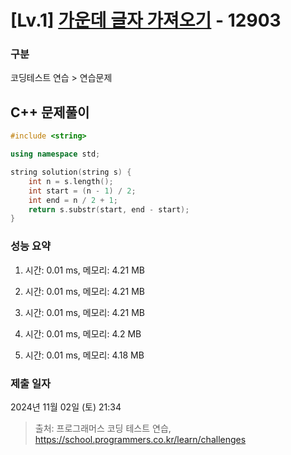 # [Lv.1] [가운데 글자 가져오기](https://school.programmers.co.kr/learn/courses/30/lessons/12903?language=cpp) - 12903 

### 구분

코딩테스트 연습 > 연습문제

## C++ 문제풀이

```cpp
#include <string>

using namespace std;

string solution(string s) {
    int n = s.length();
    int start = (n - 1) / 2;
    int end = n / 2 + 1;
    return s.substr(start, end - start);
}
```

### 성능 요약

1. 시간: 0.01 ms, 메모리: 4.21 MB

2. 시간: 0.01 ms, 메모리: 4.21 MB
3. 시간: 0.01 ms, 메모리: 4.21 MB
4. 시간: 0.01 ms, 메모리: 4.2 MB
5. 시간: 0.01 ms, 메모리: 4.18 MB

### 제출 일자

2024년 11월 02일 (토) 21:34

> 출처: 프로그래머스 코딩 테스트 연습, https://school.programmers.co.kr/learn/challenges